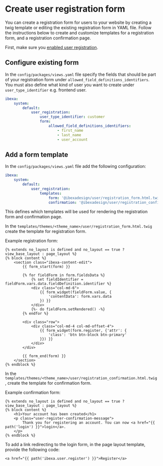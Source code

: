 # Create user registration form

You can create a registration form for users to your website by creating a twig template or editing the existing registration form in YAML file.
Follow the instructions below to create and customize templates for a registration form, and a registration confirmation page.

First, make sure you [enabled user registration](../../permission_use_cases.md#register-users).

## Configure existing form

In the `config/packages/views.yaml` file specify the fields that should be part of your registration form under `allowed_field_definitions_identifiers`.
You must also define what kind of user you want to create under `user_type_identifier` e.g. frontend user.

``` yaml
ibexa:
    system:
        default:
            user_registration:
                user_type_identifier: customer
                form:
                    allowed_field_definitions_identifiers:
                        - first_name
                        - last_name
                        - user_account
```

## Add a form template

In the `config/packages/views.yaml` file add the following configuration:

``` yaml
ibexa:
    system:
        default:
            user_registration:
                templates:
                    form: '@ibexadesign/user/registration_form.html.twig'
                    confirmation: '@ibexadesign/user/registration_confirmation.html.twig'
```
This defines which templates will be used for rendering the registration form and confirmation page.

In the `templates/themes/<theme_name>/user/registration_form.html.twig` create the template for registration form.

Example registration form:

``` html+twig
{% extends no_layout is defined and no_layout == true ? view_base_layout : page_layout %}
{% block content %}
    <section class="ibexa-content-edit">
        {{ form_start(form) }}

        {% for fieldForm in form.fieldsData %}
            {% set fieldIdentifier = fieldForm.vars.data.fieldDefinition.identifier %}
            <div class="col-md-6">
                {{ form_widget(fieldForm.value, {
                    'contentData': form.vars.data
                }) }}
            </div>
            {%- do fieldForm.setRendered() -%}
        {% endfor %}

        <div class="row">
            <div class="col-md-4 col-md-offset-4">
                {{ form_widget(form.register, {'attr': {
                    'class': 'btn btn-block btn-primary'
                }}) }}
            </div>
        </div>

        {{ form_end(form) }}
    </section>
{% endblock %}
```

In the `templates/themes/<theme_name>/user/registration_confirmation.html.twig`, create the template for confirmation form.

Example confirmation form:

``` html+twig
{% extends no_layout is defined and no_layout == true ? view_base_layout : page_layout %}
{% block content %}
    <h1>Your account has been created</h1>
    <p class="user-register-confirmation-message">
        Thank you for registering an account. You can now <a href="{{ path('login') }}">login</a>.
    </p>
{% endblock %}
```
To add a link redirecting to the login form, in the page layout template, provide the following code:

```html+twig
<a href="{{ path('ibexa.user.register') }}">Register</a>
```

